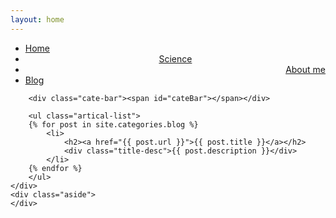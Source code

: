 ```yaml
---
layout: home
---
```


<div class="index-content blog">
    <div class="section">
        <ul class="artical-cate">
            <li class="on"><a href="/"><span>Home</span></a></li>
            <li style="text-align:center"><a href="/Science"><span>Science</span></a></li>
            <li style="text-align:right"><a href="/aboutme"><span>About me</span></a></li>
            <li style="text-align:justify"><a href="/blog"><span>Blog</span></a></li>
</ul>

        <div class="cate-bar"><span id="cateBar"></span></div>

        <ul class="artical-list">
        {% for post in site.categories.blog %}
            <li>
                <h2><a href="{{ post.url }}">{{ post.title }}</a></h2>
                <div class="title-desc">{{ post.description }}</div>
            </li>
        {% endfor %}
        </ul>
    </div>
    <div class="aside">
    </div>
</div>

